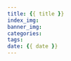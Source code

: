 ```yaml
---
title: {{ title }}
index_img: 
banner_img: 
categories:
tags:
date: {{ date }}
---
```




<!-- more -->